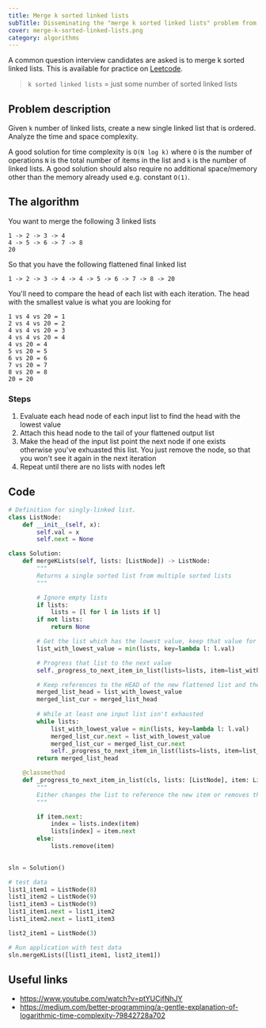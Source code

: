 ```yaml
---
title: Merge k sorted linked lists
subTitle: Disseminating the "merge k sorted linked lists" problem from Leetcode.com.
cover: merge-k-sorted-linked-lists.png
category: algorithms
---
```


A common question interview candidates are asked is to merge k sorted linked lists. This is available for practice on [Leetcode](https://leetcode.com/problems/merge-k-sorted-lists/).

> `k sorted linked lists` = just some number of sorted linked lists

## Problem description

Given `k` number of linked lists, create a new single linked list that is ordered. Analyze the time and space complexity.

A good solution for time complexity is `O(N log k)` where `O` is the number of operations `N` is the total number of items in the list and `k` is the number of linked lists. A good solution should also require no additional space/memory other than the memory already used e.g. constant `O(1)`.

## The algorithm

You want to merge the following 3 linked lists 

```text
1 -> 2 -> 3 -> 4
4 -> 5 -> 6 -> 7 -> 8
20
```

So that you have the following flattened final linked list

```text
1 -> 2 -> 3 -> 4 -> 4 -> 5 -> 6 -> 7 -> 8 -> 20
```

You'll need to compare the head of each list with each iteration. The head with the smallest value is what you are looking for

```text
1 vs 4 vs 20 = 1
2 vs 4 vs 20 = 2
4 vs 4 vs 20 = 3
4 vs 4 vs 20 = 4
4 vs 20 = 4
5 vs 20 = 5
6 vs 20 = 6
7 vs 20 = 7
8 vs 20 = 8
20 = 20
```

### Steps

1. Evaluate each head node of each input list to find the head with the lowest value
2. Attach this head node to the tail of your flattened output list
3. Make the head of the input list point the next node if one exists otherwise you've exhuasted this list. You just remove the node, so that you won't see it again in the next iteration
4. Repeat until there are no lists with nodes left

## Code


```python
# Definition for singly-linked list.
class ListNode:
    def __init__(self, x):
        self.val = x
        self.next = None

class Solution:
    def mergeKLists(self, lists: [ListNode]) -> ListNode:
        """
        Returns a single sorted list from multiple sorted lists
        """

        # Ignore empty lists
        if lists:
            lists = [l for l in lists if l]
        if not lists:
            return None

        # Get the list which has the lowest value, keep that value for later
        list_with_lowest_value = min(lists, key=lambda l: l.val)

        # Progress that list to the next value
        self._progress_to_next_item_in_list(lists=lists, item=list_with_lowest_value)

        # Keep references to the HEAD of the new flattened list and the current
        merged_list_head = list_with_lowest_value
        merged_list_cur = merged_list_head
        
        # While at least one input list isn't exhausted
        while lists:
            list_with_lowest_value = min(lists, key=lambda l: l.val)
            merged_list_cur.next = list_with_lowest_value
            merged_list_cur = merged_list_cur.next
            self._progress_to_next_item_in_list(lists=lists, item=list_with_lowest_value)
        return merged_list_head

    @classmethod
    def _progress_to_next_item_in_list(cls, lists: [ListNode], item: ListNode):
        """
        Either changes the list to reference the new item or removes the item from the list if it's at the end
        """

        if item.next:
            index = lists.index(item)
            lists[index] = item.next
        else:
            lists.remove(item)

        
sln = Solution()

# test data
list1_item1 = ListNode(8)
list1_item2 = ListNode(9)
list1_item3 = ListNode(9)
list1_item1.next = list1_item2
list1_item2.next = list1_item3

list2_item1 = ListNode(3)

# Run application with test data
sln.mergeKLists([list1_item1, list2_item1])
```

## Useful links

- https://www.youtube.com/watch?v=ptYUCjfNhJY
- https://medium.com/better-programming/a-gentle-explanation-of-logarithmic-time-complexity-79842728a702
